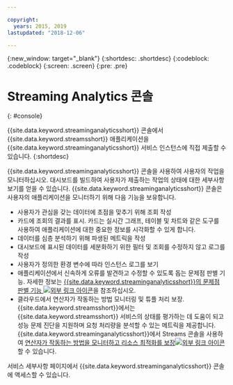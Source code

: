 ```yaml
---

copyright:
  years: 2015, 2019
lastupdated: "2018-12-06"

---
```


<!-- Attribute definitions -->
{:new_window: target="_blank"}
{:shortdesc: .shortdesc}
{:codeblock: .codeblock}
{:screen: .screen}
{:pre: .pre}

# Streaming Analytics 콘솔
{: #console}

{{site.data.keyword.streaminganalyticsshort}} 콘솔에서 {{site.data.keyword.streamsshort}} 애플리케이션을 {{site.data.keyword.streaminganalyticsshort}} 서비스 인스턴스에 직접 제출할 수 있습니다.
{:shortdesc}

{{site.data.keyword.streaminganalyticsshort}} 콘솔을 사용하여 사용자의 작업을 모니터하십시오. 대시보드를 빌드하여 사용자가 제출하는 작업의 상태에 대한 세부사항 보기를 얻을 수 있습니다. {{site.data.keyword.streaminganalyticsshort}} 콘솔은 사용자의 애플리케이션을 모니터하기 위해 다음 기능을 보유합니다.

* 사용자가 관심을 갖는 데이터에 초점을 맞추기 위해 조회 작성
* 카드에 조회의 결과를 표시. 카드는 실시간 그래프, 테이블 및 차트와 같은 도구를 사용하여 애플리케이션에 대한 중요한 정보를 시각화할 수 있게 합니다.
* 데이터를 심층 분석하기 위해 파생된 메트릭을 작성
* 대시보드에 표시된 데이터를 세분화하기 위한 필터 및 조회를 수정하지 않고 로그를 작성
* 사용자가 정의한 환경 변수에 따라 인스턴스 로그를 보기
* 애플리케이션에서 신속하게 오류를 발견하고 수정할 수 있도록 돕는 문제점 판별 기능. 자세한 정보는 [{{site.data.keyword.streaminganalyticsshort}}의 문제점 판별 기능 ![외부 링크 아이콘](../../icons/launch-glyph.svg "외부 링크 아이콘")](https://wp.me/p4IICn-4cx)을 참조하십시오.
* 클라우드에서 연산자가 작동하는 방법 모니터링 및 튜플 처리 보장. {{site.data.keyword.streamsshort}}에서는 {{site.data.keyword.streamsshort}} 서비스의 상태를 평가하는 데 도움이 되고 성능 문제 진단을 지원하며 요청 처리량을 분석할 수 있는 메트릭을 제공합니다. {{site.data.keyword.streaminganalyticsshort}}에서 Streams 콘솔을 사용하여 [연산자가 작동하는 방법을 모니터하고 리소스 최적화를 보장![외부 링크 아이콘](../../icons/launch-glyph.svg "외부 링크 아이콘")](https://wp.me/p4IICn-4bH)할 수 있습니다.


서비스 세부사항 페이지에서 {{site.data.keyword.streaminganalyticsshort}} 콘솔에 액세스할 수 있습니다.

<!--The {{site.data.keyword.streaminganalyticsshort}} console is translated into the following languages: Brazilian Portuguese, French, German, Italian, Japanese, Korean, Simplified Chinese, Spanish, Traditional Chinese. Change the language setting in your browser to view the console in your preferred language. -->
